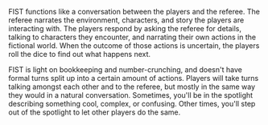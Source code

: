 FIST functions like a conversation between the players and the referee. The referee narrates the environment, characters, and story the players are  interacting  with.  The  players  respond  by  asking  the  referee  for details, talking to characters they encounter, and narrating their own actions in the fictional world. When the outcome of those actions is uncertain, the players roll the dice to find out what happens next. 

FIST is light on bookkeeping and number-crunching, and doesn't have formal turns split up into a certain amount of actions. Players will take turns talking amongst each other and to the referee, but mostly in the same way they would in a natural conversation. Sometimes, you'll be in the spotlight describing something cool, complex, or confusing. Other times, you'll step out of the spotlight to let other players do the same.